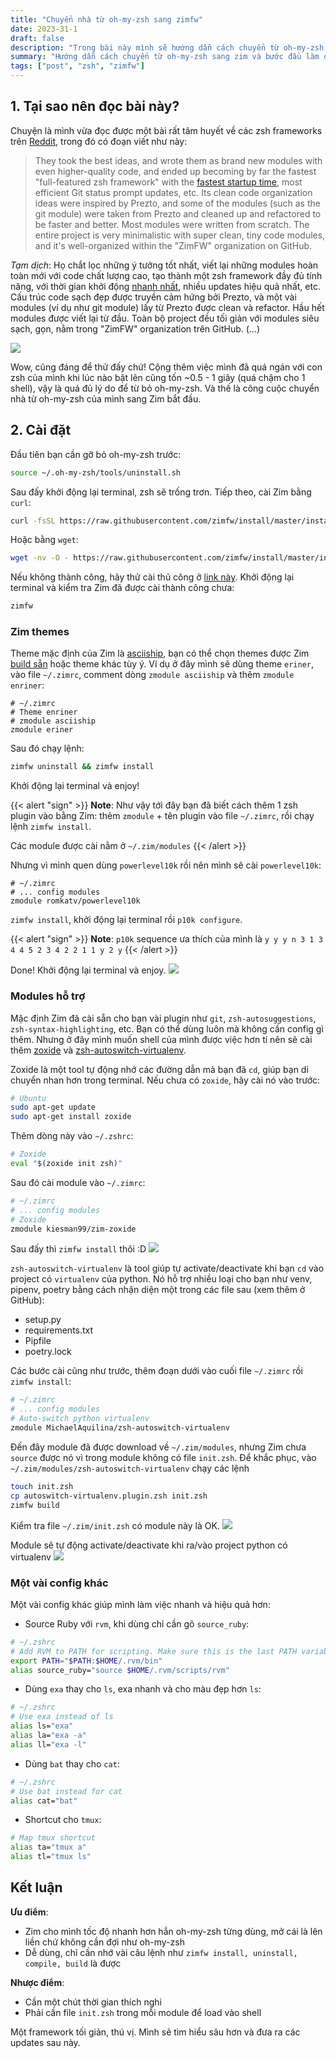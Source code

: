 ```yaml
---
title: "Chuyển nhà từ oh-my-zsh sang zimfw"
date: 2023-31-1
draft: false
description: "Trong bài này mình sẽ hướng dẫn cách chuyển từ oh-my-zsh sang zim và bước đầu làm quen với framework này"
summary: "Hướng dẫn cách chuyển từ oh-my-zsh sang zim và bước đầu làm quen với framework này"
tags: ["post", "zsh", "zimfw"]
---
```


## 1. Tại sao nên đọc bài này?

Chuyện là mình vừa đọc được một bài rất tâm huyết về các zsh frameworks trên [Reddit](https://www.reddit.com/r/linuxadmin/comments/rhg7wx/zsh_frameworks/), trong đó có đoạn viết như này:

> They took the best ideas, and wrote them as brand new modules with even higher-quality code, and ended up becoming by far the fastest "full-featured zsh framework" with the [fastest startup time](https://github.com/zimfw/zimfw/wiki/Speed), most efficient Git status prompt updates, etc.
> Its clean code organization ideas were inspired by Prezto, and some of the modules (such as the git module) were taken from Prezto and cleaned up and refactored to be faster and better.
> Most modules were written from scratch.
> The entire project is very minimalistic with super clean, tiny code modules, and it's well-organized within the "ZimFW" organization on GitHub.

_Tạm dịch_: Họ chắt lọc những ý tưởng tốt nhất, viết lại những modules hoàn toàn mới với code chất lượng cao, tạo thành một zsh framework đầy đủ tính năng, với thời gian khởi động [nhanh nhất](https://github.com/zimfw/zimfw/wiki/Speed), nhiều updates hiệu quả nhất, etc.
Cấu trúc code sạch đẹp được truyền cảm hứng bởi Prezto, và một vài modules (ví dụ như git module) lấy từ Prezto được clean và refactor.
Hầu hết modules được viết lại từ đầu.
Toàn bộ project đều tối giản với modules siêu sạch, gọn, nằm trong "ZimFW" organization trên GitHub. (...)

![](./speed.png)

Wow, cũng đáng để thử đấy chứ!
Cộng thêm việc mình đã quá ngán với con zsh của mình khi lúc nào bật lên cũng tốn ~0.5 - 1 giây (quá chậm cho 1 shell), vậy là quá đủ lý do để từ bỏ oh-my-zsh.
Và thế là công cuộc chuyển nhà từ oh-my-zsh của mình sang Zim bắt đầu.

## 2. Cài đặt

Đầu tiên bạn cần gỡ bỏ oh-my-zsh trước:

```bash
source ~/.oh-my-zsh/tools/uninstall.sh
```

Sau đấy khởi động lại terminal, zsh sẽ trống trơn. Tiếp theo, cài Zim bằng `curl`:

```bash
curl -fsSL https://raw.githubusercontent.com/zimfw/install/master/install.zsh | zsh
```

Hoặc bằng `wget`:

```bash
wget -nv -O - https://raw.githubusercontent.com/zimfw/install/master/install.zsh | zsh
```

Nếu không thành công, hãy thử cài thủ công ở [link này](https://zimfw.sh/docs/install/).
Khởi động lại terminal và kiểm tra Zim đã được cài thành công chưa:

```bash
zimfw
```

### Zim themes

Theme mặc định của Zim là [asciiship](https://github.com/zimfw/asciiship), bạn có thể chọn themes được Zim [build sẵn](https://zimfw.sh/docs/themes/) hoặc theme khác tùy ý.
Ví dụ ở đây mình sẽ dùng theme `eriner`, vào file `~/.zimrc`, comment dòng `zmodule asciiship` và thêm `zmodule enriner`:

```
# ~/.zimrc
# Theme enriner
# zmodule asciiship
zmodule eriner
```

Sau đó chạy lệnh:

```bash
zimfw uninstall && zimfw install
```

Khởi động lại terminal và enjoy!

{{< alert "sign" >}}
**Note**:
Như vậy tới đây bạn đã biết cách thêm 1 zsh plugin vào bằng Zim: thêm `zmodule` + tên plugin vào file `~/.zimrc`, rồi chạy lệnh `zimfw install`.

Các module được cài nằm ở `~/.zim/modules`
{{< /alert >}}

Nhưng vì mình quen dùng `powerlevel10k` rồi nên mình sẽ cài `powerlevel10k`:

```
# ~/.zimrc
# ... config modules
zmodule romkatv/powerlevel10k
```

`zimfw install`, khởi động lại terminal rồi `p10k configure`.

{{< alert "sign" >}}
**Note**:
`p10k` sequence ưa thích của mình là `y y y n 3 1 3 4 4 5 2 3 4 2 2 1 1 y 2 y`
{{< /alert >}}

Done! Khởi động lại terminal và enjoy.
![](./p10k.png)

### Modules hỗ trợ

Mặc định Zim đã cài sẵn cho bạn vài plugin như `git`, `zsh-autosuggestions`, `zsh-syntax-highlighting`, etc.
Bạn có thể dùng luôn mà không cần config gì thêm.
Nhưng ở đây mình muốn shell của mình được việc hơn tí nên sẽ cài thêm [zoxide](https://github.com/ajeetdsouza/zoxide) và [zsh-autoswitch-virtualenv](https://github.com/MichaelAquilina/zsh-autoswitch-virtualenv).

Zoxide là một tool tự động nhớ các đường dẫn mà bạn đã `cd`, giúp bạn di chuyển nhan hơn trong terminal.
Nếu chưa có `zoxide`, hãy cài nó vào trước:

```bash
# Ubuntu
sudo apt-get update
sudo apt-get install zoxide
```

Thêm dòng này vào `~/.zshrc`:

```bash
# Zoxide
eval "$(zoxide init zsh)"
```

Sau đó cài module vào `~/.zimrc`:

```bash
# ~/.zimrc
# ... config modules
# Zoxide
zmodule kiesman99/zim-zoxide
```

Sau đấy thì `zimfw install` thôi :D
![](./zoxide.webp)

`zsh-autoswitch-virtualenv` là tool giúp tự activate/deactivate khi bạn `cd` vào project có `virtualenv` của python.
Nó hỗ trợ nhiều loại cho bạn như venv, pipenv, poetry bằng cách nhận diện một trong các file sau (xem thêm ở GitHub):

- setup.py
- requirements.txt
- Pipfile
- poetry.lock

Các bước cài cũng như trước, thêm đoạn dưới vào cuối file `~/.zimrc` rồi `zimfw install`:

```bash
# ~/.zimrc
# ... config modules
# Auto-switch python virtualenv
zmodule MichaelAquilina/zsh-autoswitch-virtualenv
```

Đến đây module đã được download về `~/.zim/modules`, nhưng Zim chưa `source` được nó vì trong module không có file `init.zsh`.
Để khắc phục, vào `~/.zim/modules/zsh-autoswitch-virtualenv` chạy các lệnh

```bash
touch init.zsh
cp autoswitch-virtualenv.plugin.zsh init.zsh
zimfw build
```

Kiểm tra file `~/.zim/init.zsh` có module này là OK.
![](./initzsh.png)

Module sẽ tự động activate/deactivate khi ra/vào project python có virtualenv
![](./autoswitch.gif)

### Một vài config khác

Một vài config khác giúp mình làm việc nhanh và hiệu quả hơn:

- Source Ruby với `rvm`, khi dùng chỉ cần gõ `source_ruby`:

```bash
# ~/.zshrc
# Add RVM to PATH for scripting. Make sure this is the last PATH variable change.
export PATH="$PATH:$HOME/.rvm/bin"
alias source_ruby="source $HOME/.rvm/scripts/rvm"
```

- Dùng `exa` thay cho `ls`, exa nhanh và cho màu đẹp hơn `ls`:

```bash
# ~/.zshrc
# Use exa instead of ls
alias ls="exa"
alias la="exa -a"
alias ll="exa -l"
```

- Dùng `bat` thay cho `cat`:

```zsh
# ~/.zshrc
# Use bat instead for cat
alias cat="bat"
```

- Shortcut cho `tmux`:

```zsh
# Map tmux shortcut
alias ta="tmux a"
alias tl="tmux ls"
```

## Kết luận

**Ưu điểm**:

- Zim cho mình tốc độ nhanh hơn hẳn oh-my-zsh từng dùng, mở cái là lên liền chứ không cần đợi như oh-my-zsh
- Dễ dùng, chỉ cần nhớ vài câu lệnh như `zimfw install, uninstall, compile, build` là được

**Nhược điểm**:

- Cần một chút thời gian thích nghi
- Phải cần file `init.zsh` trong mỗi module để load vào shell

Một framework tối giản, thú vị. Mình sẽ tìm hiểu sâu hơn và đưa ra các updates sau này.
